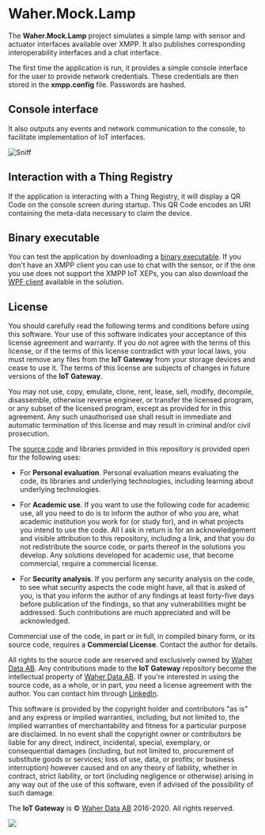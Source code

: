 # Waher.Mock.Lamp

The **Waher.Mock.Lamp** project simulates a simple lamp with sensor and actuator interfaces available over XMPP. It also publishes
corresponding interoperability interfaces and a chat interface.

The first time the application is run, it provides a simple console interface for the user to provide network credentials. 
These credentials are then stored in the **xmpp.config** file. Passwords are hashed. 

## Console interface

It also outputs any events and network communication to the console, to facilitate implementation of IoT interfaces. 

![Sniff](../../Images/Waher.Mock.Lamp.png)

## Interaction with a Thing Registry

If the application is interacting with a Thing Registry, it will display a QR Code on the console screen during startup. This QR Code
encodes an URI containing the meta-data necessary to claim the device.

## Binary executable

You can test the application by downloading a [binary executable](../../Executables/Waher.Mock.Lamp.zip). If you don't have an XMPP client
you can use to chat with the sensor, or if the one you use does not support the XMPP IoT XEPs, you can also download the
[WPF client](../../Executables/Waher.Client.WPF.zip) available in the solution.

## License

You should carefully read the following terms and conditions before using this software. Your use of this software indicates
your acceptance of this license agreement and warranty. If you do not agree with the terms of this license, or if the terms of this
license contradict with your local laws, you must remove any files from the **IoT Gateway** from your storage devices and cease to use it. 
The terms of this license are subjects of changes in future versions of the **IoT Gateway**.

You may not use, copy, emulate, clone, rent, lease, sell, modify, decompile, disassemble, otherwise reverse engineer, or transfer the
licensed program, or any subset of the licensed program, except as provided for in this agreement.  Any such unauthorised use shall
result in immediate and automatic termination of this license and may result in criminal and/or civil prosecution.

The [source code](https://github.com/PeterWaher/IoTGateway) and libraries provided in this repository is provided open for the following uses:

* For **Personal evaluation**. Personal evaluation means evaluating the code, its libraries and underlying technologies, including learning 
	about underlying technologies.

* For **Academic use**. If you want to use the following code for academic use, all you need to do is to inform the author of who you are, what 
	academic institution you work for (or study for), and in what projects you intend to use the code. All I ask in return is for an 
	acknowledgement and visible attribution to this repository, including a link, and that you do not redistribute the source code, or parts thereof 
	in the solutions you develop. Any solutions developed for academic use, that become commercial, require a commercial license.

* For **Security analysis**. If you perform any security analysis on the code, to see what security aspects the code might have, all that is 
	asked of you, is that you inform the author of any findings at least forty-five days before publication of the findings, so that any vulnerabilities 
	might be addressed. Such contributions are much appreciated and will be acknowledged.

Commercial use of the code, in part or in full, in compiled binary form, or its source code, requires
a **Commercial License**. Contact the author for details.

All rights to the source code are reserved and exclusively owned by [Waher Data AB](http://waher.se/). 
Any contributions made to the **IoT Gateway** repository become the intellectual property of [Waher Data AB](http://waher.se/).
If you're interested in using the source code, as a whole, or in part, you need a license agreement 
with the author. You can contact him through [LinkedIn](http://waher.se/).

This software is provided by the copyright holder and contributors "as is" and any express or implied warranties, including, but not limited to, 
the implied warranties of merchantability and fitness for a particular purpose are disclaimed. In no event shall the copyright owner or contributors 
be liable for any direct, indirect, incidental, special, exemplary, or consequential damages (including, but not limited to, procurement of substitute 
goods or services; loss of use, data, or profits; or business interruption) however caused and on any theory of liability, whether in contract, strict 
liability, or tort (including negligence or otherwise) arising in any way out of the use of this software, even if advised of the possibility of such 
damage.

The **IoT Gateway** is &copy; [Waher Data AB](http://waher.se/) 2016-2020. All rights reserved.
 
[![](../../Images/logo-WaherDataAB-300x58.png)](http://waher.se/)
